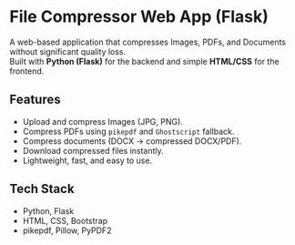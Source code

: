 # File Compressor Web App (Flask)

A web-based application that compresses Images, PDFs, and Documents without significant quality loss.  
Built with **Python (Flask)** for the backend and simple **HTML/CSS** for the frontend.

## Features
- Upload and compress Images (JPG, PNG).
- Compress PDFs using `pikepdf` and `Ghostscript` fallback.
- Compress documents (DOCX → compressed DOCX/PDF).
- Download compressed files instantly.
- Lightweight, fast, and easy to use.

## Tech Stack
- Python, Flask
- HTML, CSS, Bootstrap
- pikepdf, Pillow, PyPDF2


